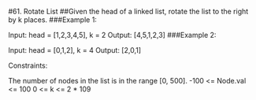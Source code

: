 #61. Rotate List
##Given the head of a linked list, rotate the list to the right by k places.
###Example 1:

Input: head = [1,2,3,4,5], k = 2
Output: [4,5,1,2,3]
###Example 2:


Input: head = [0,1,2], k = 4
Output: [2,0,1]
 

Constraints:

The number of nodes in the list is in the range [0, 500].
-100 <= Node.val <= 100
0 <= k <= 2 * 109




